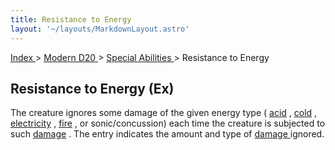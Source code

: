 ```yaml
---
title: Resistance to Energy
layout: '~/layouts/MarkdownLayout.astro'
---
```


[ Index ](/) > [ Modern D20 ](/modern.d20.srd) > [ Special Abilities ](/modern.d20.srd/special.abilities) > Resistance to Energy

##  Resistance to Energy (Ex)

The creature ignores some damage of the given energy type ( [ acid](/modern.d20.srd/environment.hazards/acid) , [ cold](/modern.d20.srd/environment.hazards/heat.cold) , [ electricity](/modern.d20.srd/environment.hazards/electricity) , [ fire](/modern.d20.srd/environment.hazards/catching.on.fire) , or sonic/concussion)
each time the creature is subjected to such [ damage](/modern.d20.srd/combat/damage) . The entry indicates the amount and type of
[ damage ](/modern.d20.srd/combat/damage) ignored.

